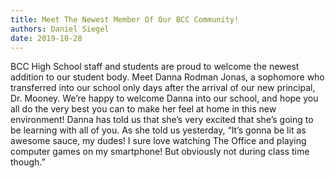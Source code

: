 ```yaml
---
title: Meet The Newest Member Of Our BCC Community!
authors: Daniel Siegel
date: 2019-10-28
---
```


BCC High School staff and students are proud to welcome the newest addition to our student body. Meet Danna Rodman Jonas, a sophomore who transferred into our school only days after the arrival of our new principal, Dr. Mooney. We’re happy to welcome Danna into our school, and hope you all do the very best you can to make her feel at home in this new environment! Danna has told us that she’s very excited that she’s going to be learning with all of you. As she told us yesterday, “It’s gonna be lit as awesome sauce, my dudes! I sure love watching The Office and playing computer games on my smartphone! But obviously not during class time though.”
